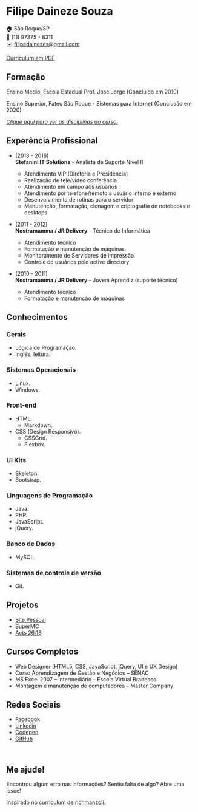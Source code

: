 # Filipe Daineze Souza

:house:    São Roque/SP <br>
:iphone:   (11) 97375 - 8311 <br>
:envelope:  filipedainezes@gmail.com

[ Curriculum em PDF ](goo.gl/Dbkfy3)

## Formação
Ensino Médio, Escola Estadual Prof. José Jorge (Concluído em 2010) <br>

Ensino Superior, Fatec São Roque - Sistemas para Internet (Conclusão em 2020)<br>

[_Clique aqui para ver as disciplinas do curso._](DISCIPLINAS.md#sistemas-para-internet)

## Experência Profissional
* (2013 -  2016) <br>
**Stefanini IT Solutions** -
Analista de Suporte Nível II
  * Atendimento VIP (Diretoria e Presidência)
  * Realização de tele/vídeo conferência
  * Atendimento em campo aos usuários
  * Atendimento por telefone/remoto a usuário interno e externo
  * Desenvolvimento de rotinas para o servidor
  * Manutenção, formatação, clonagem e criptografia de notebooks e desktops


* (2011 -  2012) <br>
**Nostramamma / JR Delivery** -
Técnico de Informática
  * Atendimento técnico
  * Formatação e manutenção de máquinas
  * Monitoramento de Servidores de impressão
  * Controle de usuários pelo active directory
  

* (2010 -  2011) <br>
**Nostramamma / JR Delivery** -
Jovem Aprendiz (suporte técnico)
  * Atendimento técnico
  * Formatação e manutenção de máquinas

## Conhecimentos

### Gerais
* Lógica de Programação.
* Inglês, leitura.

### Sistemas Operacionais
* Linux.
* Windows.

### Front-end
* HTML.
  * Markdown.
* CSS (Design Responsivo).
  * CSSGrid.
  * Flexbox.

### UI Kits
* Skeleton.
* Bootstrap.

### Linguagens de Programação
* Java.
* PHP.
* JavaScript.
* jQuery.

### Banco de Dados
* MySQL.

### Sistemas de controle de versão
* Git.

## Projetos
* [Site Pessoal](https://jimmyfilips.github.io/)
* [SuperMC](https://supermc.com.br/)
* [Acts 26:18](https://acts2618.github.io/)

## Cursos Completos
* Web Designer (HTML5, CSS, JavaScript, jQuery, UI e UX Design)
* Curso Aprendizagem de Gestão e Negócios – SENAC
* MS Excel 2007 – Intermediário – Escola Virtual Bradesco
* Montagem e manutenção de computadores – Master Company

## Redes Sociais
*  [Facebook](https://www.facebook.com/filipe.daineze)
*  [Linkedin](https://www.linkedin.com/in/filipe-daineze/)
*  [Codepen](https://codepen.io/jimmyfilips/)
*  [GitHub](https://www.github.com/jimmyfilips/)

<br>

## Me ajude!
Encontrou algum erro nas informações? Sentiu falta de algo? Abre uma issue! <br>

Inspirado no curriculum de [richmanzoli](https://github.com/richmanzoli/curriculo).
